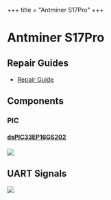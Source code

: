+++
title = "Antminer S17Pro"
+++

# Antminer S17Pro

## Repair Guides

- [Repair Guide](/Bitmain-Antminer-S17-Repair-Guide.pdf)

## Components

### PIC

#### [dsPIC33EP16GS202](https://www.microchip.com/en-us/product/dsPIC33EP16GS202)

<img src="/dsPIC33EP16GS202.png">

## UART Signals

<img src="/Bitmain-Antminer-S17-Signals-Test-Points.jpg">
